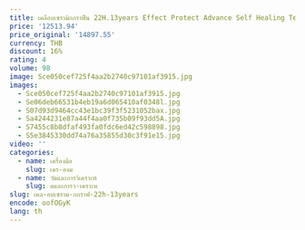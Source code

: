 ```yaml
---
title: เคลือบเซรามิกกราฟีน 22H.13years Effect Protect Advance Self Healing Technology ราคาโรงงานโดยตรง
price: '12513.94'
price_original: '14897.55'
currency: THB
discount: 16%
rating: 4
volume: 98
image: Sce050cef725f4aa2b2740c97101af3915.jpg
images:
  - Sce050cef725f4aa2b2740c97101af3915.jpg
  - Se06deb66531b4eb19a6d065410af0348l.jpg
  - S07d93d9464cc43e1bc39f3f5231052bax.jpg
  - Sa4244231e87a44f4aa0f735b09f93dd5A.jpg
  - S7455c8b8dfaf493fa0fdc6ed42c598898.jpg
  - S5e3845330dd74a76a35855d30c3f91e15.jpg
video: ''
categories:
  - name: เครื่องมือ
    slug: เคร-องม
  - name: วัดและการวิเคราะห์
    slug: ดและการว-เคราะห
slug: เคล-อบเซราม-กกราฟ-22h-13years
encode: oofOGyK
lang: th
---
```

  